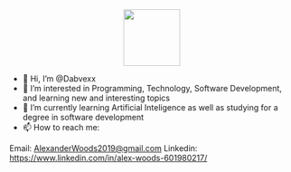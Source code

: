 <div id="header" align="center">
  <img src="https://media.giphy.com/media/3oz8xD60ymhwF35Xb2/giphy.gif" width="100"/>
</div>

- 👋 Hi, I’m @Dabvexx
- 👀 I’m interested in Programming, Technology, Software Development, and learning new and interesting topics
- 🌱 I’m currently learning Artificial Inteligence as well as studying for a degree in software development
- 📫 How to reach me:

Email: AlexanderWoods2019@gmail.com
Linkedin: https://www.linkedin.com/in/alex-woods-601980217/
